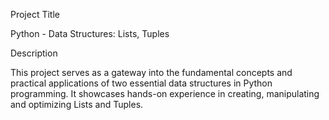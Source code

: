 Project Title

Python - Data Structures: Lists, Tuples

Description

This project serves as a gateway into the fundamental concepts and practical applications of two essential data structures in Python programming. It showcases hands-on experience in creating, manipulating and optimizing Lists and Tuples.
